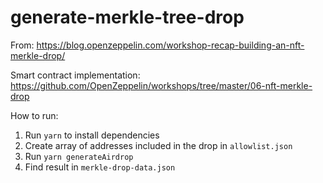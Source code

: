 # generate-merkle-tree-drop

From: https://blog.openzeppelin.com/workshop-recap-building-an-nft-merkle-drop/

Smart contract implementation: https://github.com/OpenZeppelin/workshops/tree/master/06-nft-merkle-drop

How to run:

1. Run `yarn` to install dependencies
2. Create array of addresses included in the drop in `allowlist.json`
3. Run `yarn generateAirdrop`
4. Find result in `merkle-drop-data.json`
